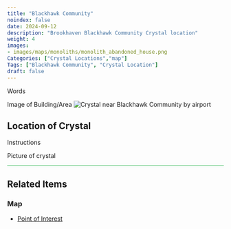 ```yaml
---
title: "Blackhawk Community"
noindex: false
date: 2024-09-12
description: "Brookhaven Blackhawk Community Crystal location"
weight: 4
images:
- images/maps/monoliths/monolith_abandoned_house.png
Categories: ["Crystal Locations","map"]
Tags: ["Blackhawk Community", "Crystal Location"]
draft: false
--- 
```


Words

Image of Building/Area
![Crystal near Blackhawk Community by airport](/images/maps/monoliths/monolith_abandoned_house.png?width=400px)

## Location of Crystal

Instructions

Picture of crystal

<hr style="background-color: #28b44c" size=8>

## Related Items

### Map

- [Point of Interest](/map/poi/abandoned-house)

